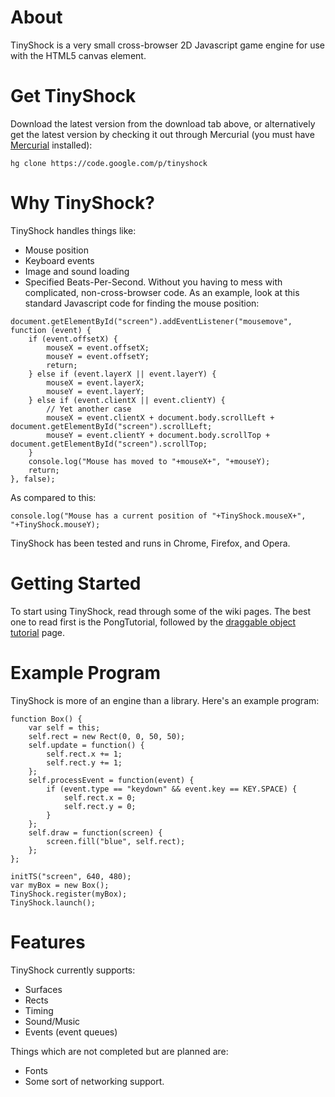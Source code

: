 # About #
TinyShock is a very small cross-browser 2D Javascript game engine for use with the HTML5 canvas element.

# Get TinyShock #
Download the latest version from the download tab above, or alternatively get the latest version by checking it out through Mercurial (you must have [Mercurial](http://mercurial.selenic.com/) installed):
```
hg clone https://code.google.com/p/tinyshock
```

# Why TinyShock? #
TinyShock handles things like:
  * Mouse position
  * Keyboard events
  * Image and sound loading
  * Specified Beats-Per-Second.
Without you having to mess with complicated, non-cross-browser code. As an example, look at this standard Javascript code for finding the mouse position:
```
document.getElementById("screen").addEventListener("mousemove", function (event) {
	if (event.offsetX) {
		mouseX = event.offsetX;
		mouseY = event.offsetY;
		return;
	} else if (event.layerX || event.layerY) {
		mouseX = event.layerX;
		mouseY = event.layerY;
	} else if (event.clientX || event.clientY) {
		// Yet another case
		mouseX = event.clientX + document.body.scrollLeft + document.getElementById("screen").scrollLeft;
		mouseY = event.clientY + document.body.scrollTop + document.getElementById("screen").scrollTop;
	}
	console.log("Mouse has moved to "+mouseX+", "+mouseY);
	return;
}, false);
```

As compared to this:
```
console.log("Mouse has a current position of "+TinyShock.mouseX+", "+TinyShock.mouseY);
```

TinyShock has been tested and runs in Chrome, Firefox, and Opera.

# Getting Started #
To start using TinyShock, read through some of the wiki pages. The best one to read first is the PongTutorial, followed by the [draggable object tutorial](http://code.google.com/p/tinyshock/wiki/CreatingADraggableObject) page.

# Example Program #
TinyShock is more of an engine than a library. Here's an example program:

```
function Box() {
	var self = this;
	self.rect = new Rect(0, 0, 50, 50);
	self.update = function() {
		self.rect.x += 1;
		self.rect.y += 1;
	};
	self.processEvent = function(event) {
		if (event.type == "keydown" && event.key == KEY.SPACE) {
			self.rect.x = 0;
			self.rect.y = 0;
		}
	};
	self.draw = function(screen) {
		screen.fill("blue", self.rect);
	};
};

initTS("screen", 640, 480);
var myBox = new Box();
TinyShock.register(myBox);
TinyShock.launch();
```

# Features #
TinyShock currently supports:
  * Surfaces
  * Rects
  * Timing
  * Sound/Music
  * Events (event queues)

Things which are not completed but are planned are:
  * Fonts
  * Some sort of networking support.
